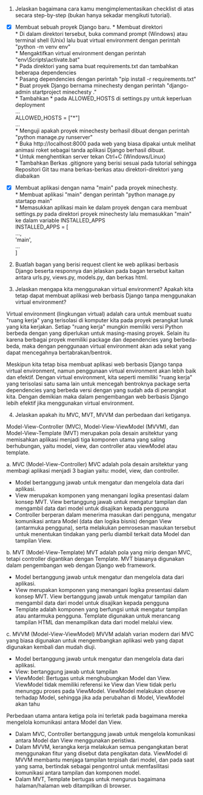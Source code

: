 1. Jelaskan bagaimana cara kamu mengimplementasikan checklist di atas secara step-by-step (bukan hanya sekadar mengikuti tutorial).
- [x] Membuat sebuah proyek Django baru.
      * Membuat direktori <br>
      * Di dalam direktori tersebut, buka command prompt (Windows) atau terminal shell (Unix) lalu buat virtual environment dengan perintah "python -m venv env" <br>
      * Mengaktifkan virtual environment dengan perintah "env\Scripts\activate.bat" <br>
      * Pada direktori yang sama buat requirements.txt dan tambahkan beberapa dependencies <br>
      * Pasang dependencies dengan perintah "pip install -r requirements.txt" <br>
      * Buat proyek Django bernama minechesty dengan perintah "django-admin startproject minechesty ." <br>
      * Tambahkan * pada ALLOWED_HOSTS di settings.py untuk keperluan deployment <br>
        ... <br>
        ALLOWED_HOSTS = ["*"] <br>
        ... <br>
      * Menguji apakah proyek minechesty berhasil dibuat dengan perintah "python manage.py runserver" <br>
      * Buka http://localhost:8000 pada web yang biasa dipakai untuk melihat animasi roket sebagai tanda aplikasi Django berhasil dibuat. <br>
      * Untuk menghentikan server tekan Ctrl+C (Windows/Linux) <br>
      * Tambahkan Berkas .gitignore yang berisi sesuai pada tutorial sehingga Repositori Git tau mana berkas-berkas atau direktori-direktori yang diabaikan <br>
- [x] Membuat aplikasi dengan nama "main" pada proyek minechesty. <br>
      * Membuat aplikasi "main" dengan perintah "python manage.py startapp main" <br>
      * Memasukkan aplikasi main ke dalam proyek dengan cara membuat settings.py pada direktori proyek minechesty lalu memasukkan "main" ke dalam variable INSTALLED_APPS <br>
      INSTALLED_APPS = [ <br>
          ..., <br>
          'main', <br>
          ... <br>
      ] <br>
      




2. Buatlah bagan yang berisi request client ke web aplikasi berbasis Django beserta responnya dan jelaskan pada bagan tersebut kaitan antara urls.py, views.py, models.py, dan berkas html.


3. Jelaskan mengapa kita menggunakan virtual environment? Apakah kita tetap dapat membuat aplikasi web berbasis Django tanpa menggunakan virtual environment?

Virtual environment (lingkungan virtual) adalah cara untuk membuat suatu "ruang kerja" yang terisolasi di komputer kita pada proyek perangkat lunak yang kita kerjakan. Setiap "ruang kerja" mungkin memiliki versi Python berbeda dengan yang diperlukan untuk masing-masing proyek. Selain itu karena berbagai proyek memiliki package dan dependencies yang berbeda-beda, maka dengan penggunaan virtual environment akan ada sekat yang dapat mencegahnya bertabrakan/bentrok.

Meskipun kita tetap bisa membuat aplikasi web berbasis Django tanpa virtual environment, namun penggunaan virtual environment akan lebih baik dan efektif. Dengan virtual environment, kita seperti memiliki "ruang kerja" yang terisolasi satu sama lain untuk mencegah bentroknya package serta dependencies yang berbeda versi dengan yang sudah ada di perangkat kita. Dengan demikian maka dalam pengembangan web berbasis Django lebih efektif jika menggunakan virtual environment.

4. Jelaskan apakah itu MVC, MVT, MVVM dan perbedaan dari ketiganya.

Model-View-Controller (MVC), Model-View-ViewModel (MVVM), dan Model-View-Template (MVT) merupakan pola desain arsitektur yang memisahkan aplikasi menjadi tiga komponen utama yang saling berhubungan, yaitu model, view, dan controller atau viewModel atau template. 

a. MVC (Model-View-Controller)
MVC adalah pola desain arsitektur yang membagi aplikasi menjadi 3 bagian yaitu: model, view, dan controller.
* Model bertanggung jawab untuk mengatur dan mengelola data dari aplikasi.
* View merupakan komponen yang menangani logika presentasi dalam konsep MVT. View bertanggung jawab untuk mengatur tampilan dan mengambil data dari model untuk disajikan kepada pengguna
* Controller berperan dalam menerima masukan dari pengguna, mengatur komunikasi antara Model (data dan logika bisnis) dengan View (antarmuka pengguna), serta melakukan pemrosesan masukan tersebut untuk menentukan tindakan yang perlu diambil terkait data Model dan tampilan View.

b. MVT (Model-View-Template)
MVT adalah pola yang mirip dengan MVC, tetapi controller digantikan dengan Template. MVT biasanya digunakan dalam pengembangan web dengan Django web framework.
* Model bertanggung jawab untuk mengatur dan mengelola data dari aplikasi.
* View merupakan komponen yang menangani logika presentasi dalam konsep MVT. View bertanggung jawab untuk mengatur tampilan dan mengambil data dari model untuk disajikan kepada pengguna
* Template adalah komponen yang berfungsi untuk mengatur tampilan atau antarmuka pengguna. Template digunakan untuk merancang tampilan HTML dan menampilkan data dari model melalui view.

c. MVVM (Model-View-ViewModel)
MVVM adalah varian modern dari MVC yang biasa digunakan untuk mengembangkan aplikasi web yang dapat digunakan kembali dan mudah diuji.
* Model bertanggung jawab untuk mengatur dan mengelola data dari aplikasi.
* View: bertanggung jawab untuk tampilan
* ViewModel: Bertugas untuk menghubungkan Model dan View. ViewModel tidak memiliki referensi ke View dan View tidak perlu menunggu proses pada ViewModel. ViewModel melakukan observe terhadap Model, sehingga jika ada perubahan di Model, ViewModel akan tahu

Perbedaan utama antara ketiga pola ini terletak pada bagaimana mereka mengelola komunikasi antara Model dan View. 
* Dalam MVC, Controller bertanggung jawab untuk mengelola komunikasi antara Model dan View menggunakan peristiwa. 
* Dalam MVVM, kerangka kerja melakukan semua pengangkatan berat menggunakan fitur yang disebut data pengikatan data. ViewModel di MVVM membantu menjaga tampilan terpisah dari model, dan pada saat yang sama, bertindak sebagai pengontrol untuk memfasilitasi komunikasi antara tampilan dan komponen model. 
* Dalam MVT, Template bertugas untuk mengurus bagaimana halaman/halaman web ditampilkan di browser.

